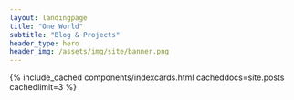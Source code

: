 ```yaml
---
layout: landingpage
title: "One World"
subtitle: "Blog & Projects"
header_type: hero
header_img: /assets/img/site/banner.png
---
```




{% include_cached components/indexcards.html cacheddocs=site.posts cachedlimit=3 %}